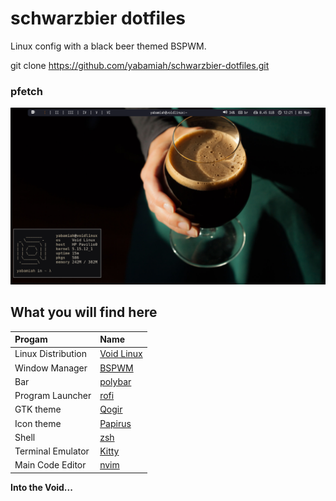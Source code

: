 # schwarzbier dotfiles
Linux config with a black beer themed BSPWM.

git clone https://github.com/yabamiah/schwarzbier-dotfiles.git

### pfetch
![image](2022-01-03_scrot_000.png)

## What you will find here
| Progam | Name |
| :--- | :--- |
| Linux Distribution | [Void Linux](https://voidlinux.org/) |
| Window Manager | [BSPWM](https://github.com/baskerville/bspwm) |
| Bar | [polybar](https://github.com/jaagr/polybar) |
| Program Launcher | [rofi](https://github.com/DaveDavenport/rofi) |
| GTK theme | [Qogir](https://github.com/vinceliuice/Qogir-theme) |
| Icon theme | [Papirus](https://github.com/PapirusDevelopmentTeam/papirus-icon-theme) |
| Shell | [zsh](https://www.zsh.org/) |
| Terminal Emulator | [Kitty](https://github.com/kovidgoyal/kitty) |
| Main Code Editor | [nvim](https://github.com/neovim/neovim) |

**Into the Void...**
